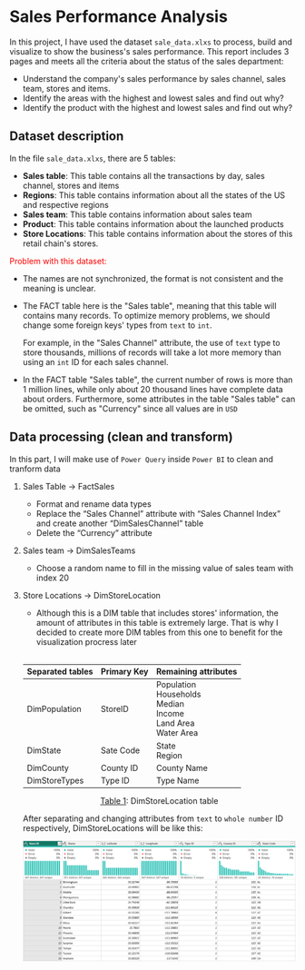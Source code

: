 # Sales Performance Analysis

In this project, I have used the dataset `sale_data.xlxs` to process, build and visualize to show the business's sales performance. This report includes 3 pages and meets all the criteria about the status of the sales department:

- Understand the company's sales performance by sales channel, sales team, stores and items.
- Identify the areas with the highest and lowest sales and find out why?
- Identify the product with the highest and lowest sales and find out why?

## Dataset description

In the file `sale_data.xlxs`, there are 5 tables:

- **Sales table**: This table contains all the transactions by day, sales channel, stores and items
- **Regions**: This table contains information about all the states of the US and respective regions
- **Sales team**: This table contains information about sales team
- **Product**: This table contains information about the launched products
- **Store Locations**: This table contains information about the stores of this retail chain's stores.

<span style="color:red">Problem with this dataset:</span>

- The names are not synchronized, the format is not consistent and the meaning is unclear.
- The FACT table here is the "Sales table", meaning that this table will contains many records. To optimize memory problems, we should change some foreign keys' types from `text` to `int`.

  For example, in the "Sales Channel" attribute, the use of `text` type to store thousands, millions of records will take a lot more memory than using an `int` ID for each sales channel.

- In the FACT table "Sales table", the current number of rows is more than 1 million lines, while only about 20 thousand lines have complete data about orders. Furthermore, some attributes in the table "Sales table" can be omitted, such as "Currency" since all values are in `USD`

## Data processing (clean and transform)

In this part, I will make use of `Power Query` inside `Power BI` to clean and tranform data

1. Sales Table -> FactSales

   - Format and rename data types
   - Replace the “Sales Channel” attribute with “Sales Channel Index” and create another “DimSalesChannel” table
   - Delete the “Currency” attribute

2. Sales team -> DimSalesTeams

   - Choose a random name to fill in the missing value of sales team with index 20

3. Store Locations -> DimStoreLocation

   - Although this is a DIM table that includes stores' information, the amount of attributes in this table is extremely large. That is why I decided to create more DIM tables from this one to benefit for the visualization procress later <br><br>

    <p align="center"> 
    
    | Separated tables | Primary Key | Remaining attributes                                                              |
   | ---------------- | ----------- | --------------------------------------------------------------------------------- |
   | DimPopulation    | StoreID     | Population <br> Households <br> Median <br> Income <br> Land Area <br> Water Area |
   | DimState         | Sate Code   | State <br> Region                                                                 |
   | DimCounty        | County ID   | County Name                                                                       |
   | DimStoreTypes    | Type ID     | Type Name                                                                         |
    </p>
    <p align = "center"> <u>Table 1</u>: DimStoreLocation table </p>

   After separating and changing attributes from `text` to `whole number` ID respectively, DimStoreLocations will be like this:

   ![image](./img/dimstorelocation.png)
